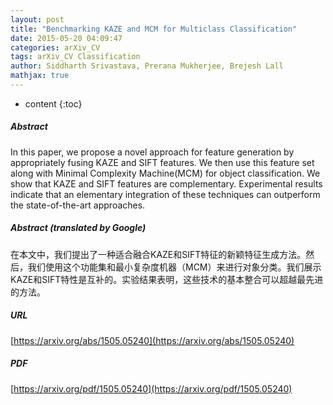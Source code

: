 ```yaml
---
layout: post
title: "Benchmarking KAZE and MCM for Multiclass Classification"
date: 2015-05-20 04:09:47
categories: arXiv_CV
tags: arXiv_CV Classification
author: Siddharth Srivastava, Prerana Mukherjee, Brejesh Lall
mathjax: true
---
```


* content
{:toc}

##### Abstract
In this paper, we propose a novel approach for feature generation by appropriately fusing KAZE and SIFT features. We then use this feature set along with Minimal Complexity Machine(MCM) for object classification. We show that KAZE and SIFT features are complementary. Experimental results indicate that an elementary integration of these techniques can outperform the state-of-the-art approaches.

##### Abstract (translated by Google)
在本文中，我们提出了一种适合融合KAZE和SIFT特征的新颖特征生成方法。然后，我们使用这个功能集和最小复杂度机器（MCM）来进行对象分类。我们展示KAZE和SIFT特性是互补的。实验结果表明，这些技术的基本整合可以超越最先进的方法。

##### URL
[https://arxiv.org/abs/1505.05240](https://arxiv.org/abs/1505.05240)

##### PDF
[https://arxiv.org/pdf/1505.05240](https://arxiv.org/pdf/1505.05240)

